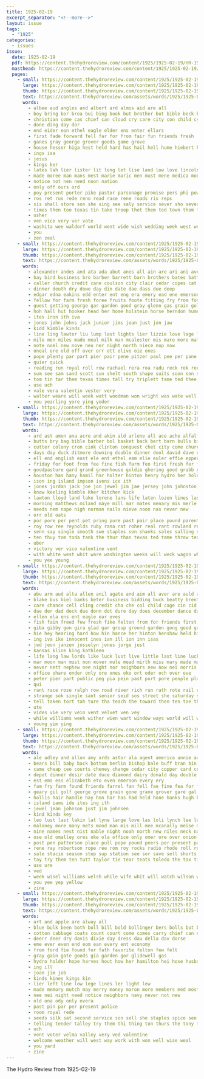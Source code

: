 ```yaml
---
title: 1925-02-19
excerpt_separator: "<!--more-->"
layout: issue
tags:
  - "1925"
categories:
  - issues
issue:
  date: 1925-02-19
  pdf: https://content.thehydroreview.com/content/1925/1925-02-19/HR-1925-02-19.pdf
  masthead: https://content.thehydroreview.com/content/1925/1925-02-19/masthead/HR-1925-02-19.jpg
  pages:
    - small: https://content.thehydroreview.com/content/1925/1925-02-19/small/HR-1925-02-19-01.jpg
      large: https://content.thehydroreview.com/content/1925/1925-02-19/large/HR-1925-02-19-01.jpg
      thumb: https://content.thehydroreview.com/content/1925/1925-02-19/thumbnails/HR-1925-02-19-01.jpg
      text: https://content.thehydroreview.com/assets/words/1925/1925-02-19/HR-1925-02-19-01.txt
      words:
        - albee aud angles and albert ard almos aid are all
        - boy bring bor brea bui bing book but brother bot bible beck boys board been bros bis buy bend bishop
        - christian come cas chief can cloud cry care city con child cyril carl call captain clinton comp crane char church cam christ
        - done ding day dor
        - end eider eon ethel eagle elder ens enter ellars
        - first fade forward fell far for from fair fun friends fresh
        - ganes gray george grover goods game grove
        - house hesser higa hest held hard has hail hell hume hiebert hara home her hey hearty hall hour henry hydro him hor hero half herbert
        - ings isa
        - jesus
        - kings ker
        - lates lah lier lister lit long let lise land low love lincoln lay last law less lou leaders line
        - made moree man mans mest marie maric men must mene medica money mail miss many members
        - notice not nen need noon nation
        - only off ours ord
        - poy present porter pike pastor parsonage promise pers phi power
        - ros ret rus rede reno read race rene roads ris reps
        - sis shall store son she sing see saly service sever sho severe show saturday sue surprise speaker shake story schoo scout
        - times then too texas tin take troop thet them ted town thom the
        - usher
        - ven vice very ver vote
        - washita wee waldorf world went wide wish wedding week west worl with work walks ward win want will well was
        - you
        - zen zeal
    - small: https://content.thehydroreview.com/content/1925/1925-02-19/small/HR-1925-02-19-02.jpg
      large: https://content.thehydroreview.com/content/1925/1925-02-19/large/HR-1925-02-19-02.jpg
      thumb: https://content.thehydroreview.com/content/1925/1925-02-19/thumbnails/HR-1925-02-19-02.jpg
      text: https://content.thehydroreview.com/assets/words/1925/1925-02-19/HR-1925-02-19-02.txt
      words:
        - alexander andes and ata ada abut anes all ain are ari ani ave aud auer arthur arth august austin aid
        - bay bird business bro barber barrett barn brothers bates batt brow bertha blood bai bales bald bak bundy basket baba beach boline born blue brown ball better browne been boschert byron brie bie best barr billie black beck bottom
        - caller church credit cane coulson city clair cedar copes cat crear class corn cause call claud colts cope clyde cheon charles care case christian cream core cash colo con candies cali cos clara
        - dinner deuth dry dowe day din date dae dass due deep
        - edgar edna eakins edd enter ent eng era emery ead ene emerson els end
        - fellow for farm fresh foree fruits foote fitting fry from fost farra fea frank fer fair fern friday fisk foot full
        - guest getting george gar garden good gray glenn gas grain goldie gin grown gird given
        - hoh hall hut hooker head her home holstein horse herndon hume hor henry hydro hot him heck homa homes had helps
        - ites iron ith iva
        - jones john johns jack junior jims jean just jon jaw
        - kidd kimble kinds
        - line ling lawter liu lump last lights lier lizzie love lage leona lister list lillian lines
        - mile men miles made meal milk man mcalester mis mare more mat meals morning mary moline melton mule marion monday mag mus miss mill meyer mules mise miller
        - note noel new nove neu ner night north niece nop now
        - oneal ore old off over orr ott olive oie ones
        - pope plenty par part pier pair pene pitzer paul pee per pane pape potter present
        - quier quick
        - reading run royal roll row rachael rera roa radu reck rok ree roy rox red res rine rate reber rac ret radio rey rado
        - sum see sam sand scott sun shelt south shape suits soon son simmons supper sylvester sour sasa seed serre shaw saturday school sister smith sup sodders suit strong sasser sein stevens sell savage shor sis short sal swan spring span sunday seam samples schoo smooth scarth store
        - tom tin tar them texas times tall try triplett tame ted thee ton tock trine texola take tai toa the town tie
        - use uch
        - vale vera valentin vester very
        - walter weare will week watt woodman won wright was wate well weatherford wack wil works wells win wyatt west work with wife wes
        - you yearling yore ying yoder
    - small: https://content.thehydroreview.com/content/1925/1925-02-19/small/HR-1925-02-19-03.jpg
      large: https://content.thehydroreview.com/content/1925/1925-02-19/large/HR-1925-02-19-03.jpg
      thumb: https://content.thehydroreview.com/content/1925/1925-02-19/thumbnails/HR-1925-02-19-03.jpg
      text: https://content.thehydroreview.com/assets/words/1925/1925-02-19/HR-1925-02-19-03.txt
      words:
        - ard ast amon ana acre and akin ald arlene all ace ache alfalfa are aid
        - butts bry bag bible barber bol basket back bert barn bulls bill bryan bot bob been black beel birden ball binder bradle bing blackwell barker bile baptist box bale bus buy bula bank
        - cutter colony cron cink clinton conquest chet city come church cox cad case cotton choi care code charley comb can company chick came cane
        - days day duck ditmore downing double dinner dool david dave dot daugherty davidson davis dine dockery death
        - ell end english east ele ent ethel eam elie euler effie epperly eras
        - friday for foot from fee fine fish farm feo first fresh fer frank
        - goodpasture gard grand greenhouse goldie ghering good grabb gate goodson guest glen george german
        - houston has hany hamil har holter hinton henry hydro her hold hays harry hom hone home hubert house hopewell hil hin hafer hay homa had hor hag hardware
        - ison ing island impson ivens ice ith
        - jones jordan jack joe jon jewel jim jae jersey john johnston judge jacob jie
        - know keeling kimble kher kitchen kick
        - lawton lloyd land lake lorene lans life laten lozen lines last lister lock lee let lewis line laswell loft little lin len list lola lynn lens
        - morning matthews miland maye mill mar mates menary mis merle memory masoner mee machin maize mory miss monday minor miller meth mills mae mate mcnaught mary mea more mena
        - needs nem nape nigh norman nails nieve noon nas never new
        - orr old oats
        - por pore per pent pet pring pure past pair place pound parent pack page paul payne pei pero pullen price prairie
        - roy row ree reynolds ruby rana rat roher real rant rowland red rhode rede roof rene rock rance rae
        - senn say single smooth swe staples son shanks sales salling sali sale south sundy scott shaw sick sho six seer school smith stewart sun shape stalk special summer strong service sem span sunday sol serene sans stockton sister start setting slipp sian strey simpson stay sur seed schoo saturday shidler sunda see
        - ten thuy tom toda tank the thur than texas ted tame throw teacher try ting ton tae take thi them toa thea
        - uber
        - victory ver vice valentine vent
        - with white west whit ware washington weeks will weck wagon why week was weatherford water words wire wit weaks winter wee went wilson wife windows want well
        - you yee young
    - small: https://content.thehydroreview.com/content/1925/1925-02-19/small/HR-1925-02-19-04.jpg
      large: https://content.thehydroreview.com/content/1925/1925-02-19/large/HR-1925-02-19-04.jpg
      thumb: https://content.thehydroreview.com/content/1925/1925-02-19/thumbnails/HR-1925-02-19-04.jpg
      text: https://content.thehydroreview.com/assets/words/1925/1925-02-19/HR-1925-02-19-04.txt
      words:
        - abu arm aud alta allen anil agate and aim all aver are auld aden ale able ani ago anes
        - blake bus biel banks beter business bidding buck beatty brent bow brown boy bas band beer began but bar bros bael bir belton better bee been back britt bright bye ben bank
        - care chance cell cling credit cha che col child cage cin cid college chill city cine chick courage comer council come cane can car cena cecil chafer chile
        - dae der dad deck due donn dot dure day does december dance days dec dar
        - ellen ela ens ent eagle ear eves
        - fish fain freed few fresh fike felton from for friends first friendly felion filer folks friday
        - giba gibby gon gira glad gar group ground garden gong good grow gibbs game george gun gwen geary gave gear grey gail galek
        - hie hey hearing hard how hin hance her hinton henshaw held him harm has happy halt head hus horn health heart had hor host hand hot hydro hes hutchinson howat home hazel hee hope
        - ing iva ike innocent ines ian ill ion inn isas
        - jed jeon janzen josselyn jones jorge just
        - kansas kline king kathleen
        - life lang law lords like luck lust live little last line lucky latimer lathrop latter
        - mar moon man must mon mover mule mead mirth miss mary made may most main mei mew much mall more mir memory monday members morning maurice men
        - never nett nephew nee night nor neighbors new now nei norris nai not nye
        - office ohare onder only ore ones oko ort oder och over ove
        - peter pier part public peg pia pein past port pore people plage pro pent painting perfect person present pat piers pleasant prise per paris
        - qui
        - rant race rose ralph row road river rich run rath rote rail reg
        - strange sok single sant senior seid sos street she saturday sese sat silver such sturdy sho sunday show sprang ship scott stave saw store stay sunshine soto square summer still shall sine sian slay stores sper suey
        - tell taken tort tah ture tha teach the toward then ten toe thousand tat tie tote them tommy tong tax than town tough
        - ute
        - vides vie very vein vent velvet ven vey
        - while williams week wither wien wart window ways world will weeks wes wat won work white wate with welding wei was why weld write wit wife wars went wave
        - young yim ying
    - small: https://content.thehydroreview.com/content/1925/1925-02-19/small/HR-1925-02-19-05.jpg
      large: https://content.thehydroreview.com/content/1925/1925-02-19/large/HR-1925-02-19-05.jpg
      thumb: https://content.thehydroreview.com/content/1925/1925-02-19/thumbnails/HR-1925-02-19-05.jpg
      text: https://content.thehydroreview.com/assets/words/1925/1925-02-19/HR-1925-02-19-05.txt
      words:
        - ale adley and allon amy ards astor ala agent america annie ari ach artie are akery age amie ard ani avent all ast ave
        - bears bill baby back bottom berlin bishop bale buff bran bin bouse bine brand better boards beler been best
        - came cheap cee courts cheney change cedar city copper card cobb cheyenne car cat can candies comes
        - depot dinner desir date duce diamond dairy donald day double dire debate
        - est ems ess elizabeth eto even emerson every ery
        - fam fry farm found friends farrel fan fell fae fine fea for frisk fair from filling
        - geary gil golf george grove grain gone grane grover gare gal good gordon
        - hollis hair handle hay hon har has had held hone hanks hugh hamilton hydro hinton halls hes home henson hen hout hool
        - island iams ide ites ing ith
        - jewel jean johnson just jim johnsen
        - kind kinds key
        - leo lust last lakin lat lyne large love las loli lynch lee lofty
        - maloney more many mets mond man mis mill mee mcanally meise monica maud money mary men mier miller might magnolia mcnaught
        - nine names nest nist nable night noah north new niles neck nard nina
        - ose old omalley ores oke ola office only omer ore over onion
        - post pen patterson place pull pope pound peers per present par pie pay
        - rene ray robertson rope ree rom roy rocks radio rhode roll rob riding russell rod real rine rel round red res reys reps ren
        - sale stacie season step sup station see sor save sell shorts small shown say sack spain sunday sales seed sun saa saturday sed stuff set show sing special
        - tay try them ten tutt taylor tie tear teats toledo the tax times tha triplett tank tin twine then take
        - use ure
        - ved
        - week wisel williams welsh while wife whit will watch wilson with wink was wide wash want white
        - you yee yep yellow
        - zine
    - small: https://content.thehydroreview.com/content/1925/1925-02-19/small/HR-1925-02-19-06.jpg
      large: https://content.thehydroreview.com/content/1925/1925-02-19/large/HR-1925-02-19-06.jpg
      thumb: https://content.thehydroreview.com/content/1925/1925-02-19/thumbnails/HR-1925-02-19-06.jpg
      text: https://content.thehydroreview.com/assets/words/1925/1925-02-19/HR-1925-02-19-06.txt
      words:
        - art and apple are alway all
        - blue bulk been both boll bill bold bollinger bers bolls but buy ber best
        - cotton cabbage coats count court come comes carry chief can cap car charm coupe cot call compas coffee carl
        - deerr deer dry davis dixie day dress dau della dav dorse
        - eme ever even end eom ean every ent economy
        - from ford fie found for fath favorite felton few felt
        - gray gain gate goods gia garden gor glidewell gas
        - hydro holder hope harves hout how her hamilton hei hose husbands home hin hould hard
        - ing ill
        - joan jim job
        - kinds kines kings kin
        - lier left line low lege lines ler light lew
        - made memory mutch may merry money maron more members med most
        - nee nei night need notice neighbors navy never not new
        - old ona ody only overa
        - past pin par per present police
        - room royal rede
        - seeds silk sat second service son sell she staples spice see store spring sister score stay student ship
        - telling tender talley try them thi thing ton thurs the tony than tan teske take
        - uch
        - vent voter velma valley very ved valentine
        - welcome weather will west way work with won well wise weal
        - you yard
        - zine
---
```


The Hydro Review from 1925-02-19

<!--more-->

